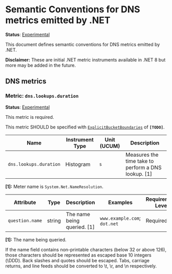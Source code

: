 # Semantic Conventions for DNS metrics emitted by .NET

**Status**: [Experimental][DocumentStatus]

This document defines semantic conventions for DNS metrics emitted by .NET.

**Disclaimer:** These are initial .NET metric instruments available in .NET 8 but more may be added in the future.

<!-- toc -->

<!-- tocstop -->

## DNS metrics

### Metric: `dns.lookups.duration`

**Status**: [Experimental][DocumentStatus]

This metric is required.

This metric SHOULD be specified with
[`ExplicitBucketBoundaries`](https://github.com/open-telemetry/opentelemetry-specification/tree/v1.22.0/specification/metrics/api.md#instrument-advice)
of **`[TODO]`**.

<!-- semconv metric.dotnet.dns.lookups.duration(metric_table) -->
| Name     | Instrument Type | Unit (UCUM) | Description    |
| -------- | --------------- | ----------- | -------------- |
| `dns.lookups.duration` | Histogram | `s` | Measures the time take to perform a DNS lookup. [1] |

**[1]:** Meter name is `System.Net.NameResolution`.
<!-- endsemconv -->

<!-- semconv metric.dotnet.dns.lookups.duration -->
| Attribute  | Type | Description  | Examples  | Requirement Level |
|---|---|---|---|---|
| `question.name` | string | The name being queried. [1] | `www.example.com`; `dot.net` | Required |

**[1]:** The name being queried.

If the name field contains non-printable
characters (below 32 or above 126), those characters should be represented
as escaped base 10 integers (\DDD). Back slashes and quotes should be escaped.
Tabs, carriage returns, and line feeds should be converted to \t, \r, and
\n respectively.
<!-- endsemconv -->


[DocumentStatus]: https://github.com/open-telemetry/opentelemetry-specification/tree/v1.22.0/specification/document-status.md
